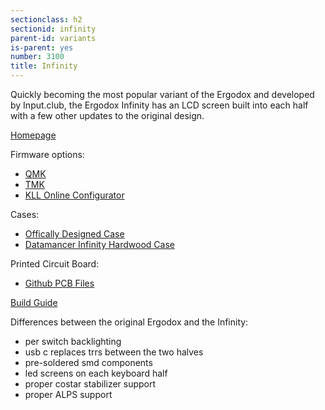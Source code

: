 ```yaml
---
sectionclass: h2
sectionid: infinity
parent-id: variants
is-parent: yes
number: 3100
title: Infinity
---
```

Quickly becoming the most popular variant of the Ergodox and developed by Input.club, the Ergodox Infinity has an LCD screen built into each half with a few other updates to the original design. 

[Homepage](https://input.club/devices/infinity-ergodox/)

Firmware options:
- [QMK](http://qmk.fm/)
- [TMK](https://github.com/tmk/infinity_ergodox)
- [KLL Online Configurator](https://input.club/configurator-ergodox)

Cases: 
- [Offically Designed Case](https://github.com/kiibohd/case)
- [Datamancer Infinity Hardwood Case](https://www.massdrop.com/buy/datamancer-infinity-ergodox-hardwood-case)

Printed Circuit Board:
- [Github PCB Files](https://github.com/kiibohd/pcb)

[Build Guide](https://input.club/devices/infinity-ergodox/infinity-ergodox-build-guide/)

Differences between the original Ergodox and the Infinity:
- per switch backlighting
- usb c replaces trrs between the two halves
- pre-soldered smd components
- led screens on each keyboard half
- proper costar stabilizer support
- proper ALPS support
